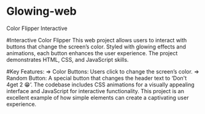 # Glowing-web
Color Flipper Interactive

#Interactive Color Flipper
This web project allows users to interact with buttons that change the screen’s color. Styled with glowing effects and animations, each button enhances the user experience. The project demonstrates HTML, CSS, and JavaScript skills.

#Key Features:
=> Color Buttons: Users click to change the screen’s color.
=> Random Button: A special button that changes the header text to ‘Don't 4get 2 😁’.
The codebase includes CSS animations for a visually appealing interface and JavaScript for interactive functionality. This project is an excellent example of how simple elements can create a captivating user experience.
